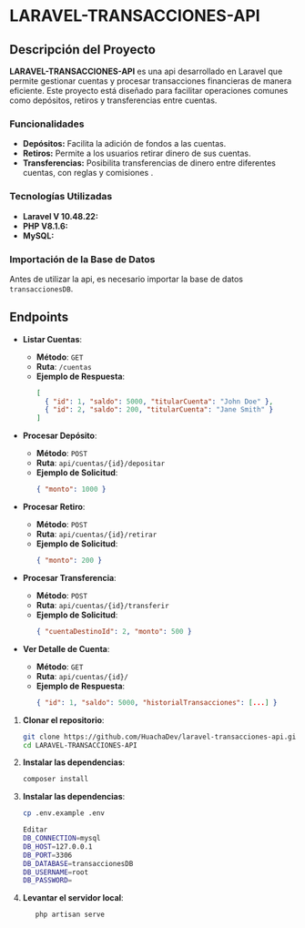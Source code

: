 # LARAVEL-TRANSACCIONES-API

## Descripción del Proyecto

**LARAVEL-TRANSACCIONES-API** es una api desarrollado en Laravel que permite gestionar cuentas y procesar transacciones financieras de manera eficiente. Este proyecto está diseñado para facilitar operaciones comunes como depósitos, retiros y transferencias entre cuentas.

### Funcionalidades

- **Depósitos:** Facilita la adición de fondos a las cuentas.
- **Retiros:** Permite a los usuarios retirar dinero de sus cuentas.
- **Transferencias:** Posibilita transferencias de dinero entre diferentes cuentas, con reglas y comisiones .

### Tecnologías Utilizadas

- **Laravel V 10.48.22:**
- **PHP V8.1.6:** 
- **MySQL:**

### Importación de la Base de Datos

Antes de utilizar la api, es necesario importar la base de datos `transaccionesDB`. 

## Endpoints

- **Listar Cuentas**: 
  - **Método**: `GET`
  - **Ruta**: `/cuentas`
  - **Ejemplo de Respuesta**:
    ```json
    [
      { "id": 1, "saldo": 5000, "titularCuenta": "John Doe" },
      { "id": 2, "saldo": 200, "titularCuenta": "Jane Smith" }
    ]
    ```

- **Procesar Depósito**: 
  - **Método**: `POST`
  - **Ruta**: `api/cuentas/{id}/depositar`
  - **Ejemplo de Solicitud**:
    ```json
    { "monto": 1000 }
    ```

- **Procesar Retiro**: 
  - **Método**: `POST`
  - **Ruta**: `api/cuentas/{id}/retirar`
  - **Ejemplo de Solicitud**:
    ```json
    { "monto": 200 }
    ```

- **Procesar Transferencia**: 
  - **Método**: `POST`
  - **Ruta**: `api/cuentas/{id}/transferir`
  - **Ejemplo de Solicitud**:
    ```json
    { "cuentaDestinoId": 2, "monto": 500 }
    ```

- **Ver Detalle de Cuenta**: 
  - **Método**: `GET`
  - **Ruta**: `api/cuentas/{id}/`
  - **Ejemplo de Respuesta**:
    ```json
    { "id": 1, "saldo": 5000, "historialTransacciones": [...] }
    ```


1. **Clonar el repositorio**:
   ```bash
   git clone https://github.com/HuachaDev/laravel-transacciones-api.git
   cd LARAVEL-TRANSACCIONES-API
    ```

2. **Instalar las dependencias**:
    ```bash 
    composer install
     ```    
3. **Instalar las dependencias**:
    ```bash 
    cp .env.example .env
    
    Editar
    DB_CONNECTION=mysql
    DB_HOST=127.0.0.1
    DB_PORT=3306
    DB_DATABASE=transaccionesDB
    DB_USERNAME=root
    DB_PASSWORD=
     ```    
  
2. **Levantar el servidor local**:
    ```bash 
       php artisan serve
     ```  

